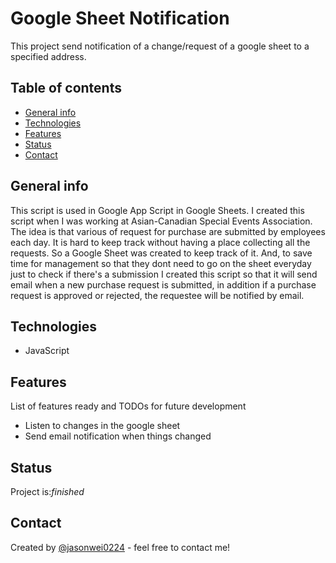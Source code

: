 # Google Sheet Notification 
This project send notification of a change/request of a google sheet to a specified address.

## Table of contents
* [General info](#general-info)
* [Technologies](#technologies)
* [Features](#features)
* [Status](#status)
* [Contact](#contact)

## General info
This script is used in Google App Script in Google Sheets. I created this script when I was working at 
Asian-Canadian Special Events Association. The idea is that various of request for purchase are submitted by employees
each day. It is hard to keep track without having a place collecting all the requests. So a Google Sheet was created to 
keep track of it. And, to save time for management so that they dont need to go on the sheet everyday just to check if there's a submission
I created this script so that it will send email when a new purchase request is submitted, in addition if a purchase request 
is approved or rejected, the requestee will be notified by email. 

## Technologies
* JavaScript

## Features
List of features ready and TODOs for future development
* Listen to changes in the google sheet
* Send email notification when things changed

## Status
Project is:_finished_

## Contact
Created by [@jasonwei0224](https://www.linkedin.com/in/jasonwei0224/) - feel free to contact me!

